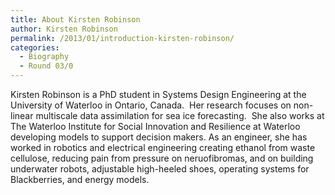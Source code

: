 ```yaml
---
title: About Kirsten Robinson
author: Kirsten Robinson
permalink: /2013/01/introduction-kirsten-robinson/
categories:
  - Biography
  - Round 03/0
---
```

Kirsten Robinson is a PhD student in Systems Design Engineering at the University of Waterloo in Ontario, Canada.  Her research focuses on non-linear multiscale data assimilation for sea ice forecasting.  She also works at The Waterloo Institute for Social Innovation and Resilience at Waterloo developing models to support decision makers. As an engineer, she has worked in robotics and electrical engineering creating ethanol from waste cellulose, reducing pain from pressure on neruofibromas, and on building underwater robots, adjustable high-heeled shoes, operating systems for Blackberries, and energy models.
